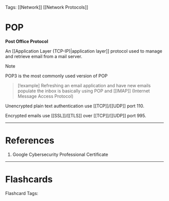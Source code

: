 Tags: [[Network]] [[Network Protocols]]
# POP

**Post Office Protocol**

An [[Application Layer (TCP-IP)|application layer]] protocol used to manage and retrieve email from a mail server.

> [!note] 
> POP3 is the most commonly used version of POP

> [!example] 
> Refreshing an email application and have new emails populate the inbox is basically using POP and [[IMAP]] (Internet Message Access Protocol)


Unencrypted plain text authentication use [[TCP]]/[[UDP]] port 110.

Encrypted emails use [[SSL]]/[[TLS]] over [[TCP]]/[[UDP]] port 995.

---
# References

1. Google Cybersecurity Professional Certificate

---
# Flashcards

Flashcard Tags: 